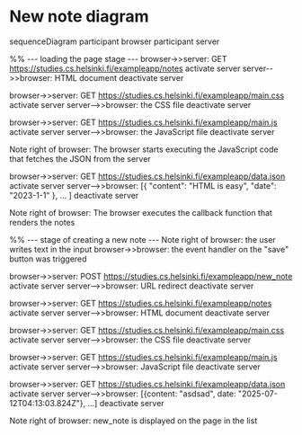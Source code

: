 # New note diagram

sequenceDiagram
    participant browser
    participant server

%% --- loading the page stage ---
browser->>server: GET https://studies.cs.helsinki.fi/exampleapp/notes
activate server
server-->>browser: HTML document
deactivate server

browser->>server: GET https://studies.cs.helsinki.fi/exampleapp/main.css
activate server
server-->>browser: the CSS file
deactivate server

browser->>server: GET https://studies.cs.helsinki.fi/exampleapp/main.js
activate server
server-->>browser: the JavaScript file
deactivate server

Note right of browser: The browser starts executing the JavaScript code that fetches the JSON from the server

browser->>server: GET https://studies.cs.helsinki.fi/exampleapp/data.json
activate server
server-->>browser: [{ "content": "HTML is easy", "date": "2023-1-1" }, ... ]
deactivate server

Note right of browser: The browser executes the callback function that renders the notes

%% --- stage of creating a new note ---
Note right of browser: the user writes text in the input
browser->>browser: the event handler on the "save" button was triggered

browser->>server: POST https://studies.cs.helsinki.fi/exampleapp/new_note
activate server
server-->>browser: URL redirect
deactivate server

browser->>server: GET https://studies.cs.helsinki.fi/exampleapp/notes
activate server
server-->>browser: HTML document
deactivate server

browser->>server: GET https://studies.cs.helsinki.fi/exampleapp/main.css
activate server
server-->>browser: the CSS file
deactivate server

browser->>server: GET https://studies.cs.helsinki.fi/exampleapp/main.js
activate server
server-->>browser: JavaScript file
deactivate server

browser->>server: GET https://studies.cs.helsinki.fi/exampleapp/data.json
activate server
server-->>browser: [{content: "asdsad", date: "2025-07-12T04:13:03.824Z"}, ...]
deactivate server

Note right of browser: new_note is displayed on the page in the list